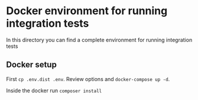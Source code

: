 # Docker environment for running integration tests
In this directory you can find a complete environment for running integration tests

## Docker setup
First `cp .env.dist .env`.
Review options and `docker-compose up -d`.

Inside the docker run `composer install`
